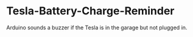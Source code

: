 # Tesla-Battery-Charge-Reminder
Arduino sounds a buzzer if the Tesla is in the garage but not plugged in.

